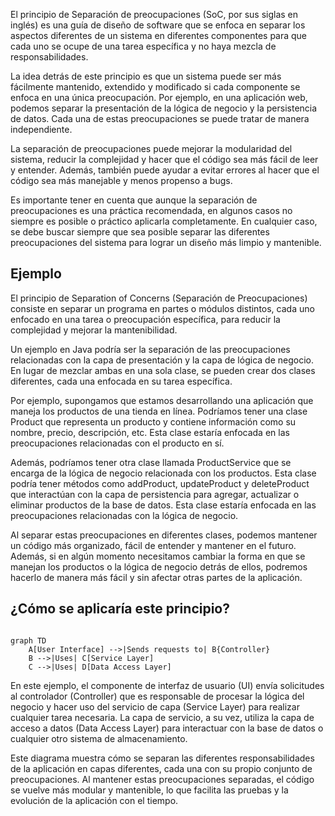El principio de Separación de preocupaciones (SoC, por sus siglas en inglés) es una guía de diseño de software que se enfoca en separar los aspectos diferentes de un sistema en diferentes componentes para que cada uno se ocupe de una tarea específica y no haya mezcla de responsabilidades.

La idea detrás de este principio es que un sistema puede ser más fácilmente mantenido, extendido y modificado si cada componente se enfoca en una única preocupación. Por ejemplo, en una aplicación web, podemos separar la presentación de la lógica de negocio y la persistencia de datos. Cada una de estas preocupaciones se puede tratar de manera independiente.

La separación de preocupaciones puede mejorar la modularidad del sistema, reducir la complejidad y hacer que el código sea más fácil de leer y entender. Además, también puede ayudar a evitar errores al hacer que el código sea más manejable y menos propenso a bugs.

Es importante tener en cuenta que aunque la separación de preocupaciones es una práctica recomendada, en algunos casos no siempre es posible o práctico aplicarla completamente. En cualquier caso, se debe buscar siempre que sea posible separar las diferentes preocupaciones del sistema para lograr un diseño más limpio y mantenible.

## Ejemplo
El principio de Separation of Concerns (Separación de Preocupaciones) consiste en separar un programa en partes o módulos distintos, cada uno enfocado en una tarea o preocupación específica, para reducir la complejidad y mejorar la mantenibilidad.

Un ejemplo en Java podría ser la separación de las preocupaciones relacionadas con la capa de presentación y la capa de lógica de negocio. En lugar de mezclar ambas en una sola clase, se pueden crear dos clases diferentes, cada una enfocada en su tarea específica.

Por ejemplo, supongamos que estamos desarrollando una aplicación que maneja los productos de una tienda en línea. Podríamos tener una clase Product que representa un producto y contiene información como su nombre, precio, descripción, etc. Esta clase estaría enfocada en las preocupaciones relacionadas con el producto en sí.

Además, podríamos tener otra clase llamada ProductService que se encarga de la lógica de negocio relacionada con los productos. Esta clase podría tener métodos como addProduct, updateProduct y deleteProduct que interactúan con la capa de persistencia para agregar, actualizar o eliminar productos de la base de datos. Esta clase estaría enfocada en las preocupaciones relacionadas con la lógica de negocio.

Al separar estas preocupaciones en diferentes clases, podemos mantener un código más organizado, fácil de entender y mantener en el futuro. Además, si en algún momento necesitamos cambiar la forma en que se manejan los productos o la lógica de negocio detrás de ellos, podremos hacerlo de manera más fácil y sin afectar otras partes de la aplicación.

## ¿Cómo se aplicaría este principio?
``` mermaid

graph TD
    A[User Interface] -->|Sends requests to| B{Controller}
    B -->|Uses| C[Service Layer]
    C -->|Uses| D[Data Access Layer]
```

En este ejemplo, el componente de interfaz de usuario (UI) envía solicitudes al controlador (Controller) que es responsable de procesar la lógica del negocio y hacer uso del servicio de capa (Service Layer) para realizar cualquier tarea necesaria. La capa de servicio, a su vez, utiliza la capa de acceso a datos (Data Access Layer) para interactuar con la base de datos o cualquier otro sistema de almacenamiento.

Este diagrama muestra cómo se separan las diferentes responsabilidades de la aplicación en capas diferentes, cada una con su propio conjunto de preocupaciones. Al mantener estas preocupaciones separadas, el código se vuelve más modular y mantenible, lo que facilita las pruebas y la evolución de la aplicación con el tiempo.